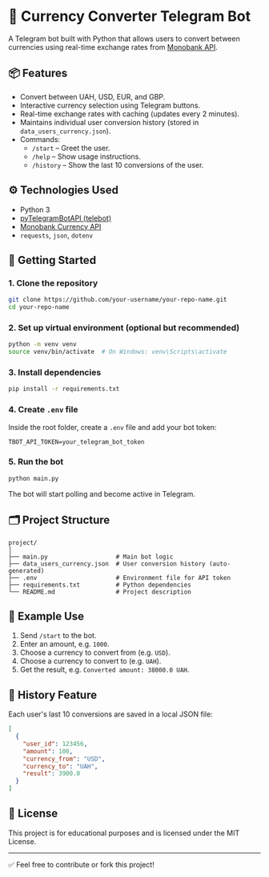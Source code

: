 # 💱 Currency Converter Telegram Bot

A Telegram bot built with Python that allows users to convert between currencies using real-time exchange rates from [Monobank API](https://api.monobank.ua/).

## 📦 Features

- Convert between UAH, USD, EUR, and GBP.
- Interactive currency selection using Telegram buttons.
- Real-time exchange rates with caching (updates every 2 minutes).
- Maintains individual user conversion history (stored in `data_users_currency.json`).
- Commands:
  - `/start` – Greet the user.
  - `/help` – Show usage instructions.
  - `/history` – Show the last 10 conversions of the user.

## ⚙️ Technologies Used

- Python 3
- [pyTelegramBotAPI (telebot)](https://github.com/eternnoir/pyTelegramBotAPI)
- [Monobank Currency API](https://api.monobank.ua/bank/currency)
- `requests`, `json`, `dotenv`

## 🚀 Getting Started

### 1. Clone the repository

```bash
git clone https://github.com/your-username/your-repo-name.git
cd your-repo-name
```

### 2. Set up virtual environment (optional but recommended)

```bash
python -m venv venv
source venv/bin/activate  # On Windows: venv\Scripts\activate
```

### 3. Install dependencies

```bash
pip install -r requirements.txt
```

### 4. Create `.env` file

Inside the root folder, create a `.env` file and add your bot token:

```env
TBOT_API_TOKEN=your_telegram_bot_token
```

### 5. Run the bot

```bash
python main.py
```

The bot will start polling and become active in Telegram.

## 🗂 Project Structure

```
project/
│
├── main.py                   # Main bot logic
├── data_users_currency.json  # User conversion history (auto-generated)
├── .env                      # Environment file for API token
├── requirements.txt          # Python dependencies
└── README.md                 # Project description
```

## 📝 Example Use

1. Send `/start` to the bot.
2. Enter an amount, e.g. `1000`.
3. Choose a currency to convert from (e.g. `USD`).
4. Choose a currency to convert to (e.g. `UAH`).
5. Get the result, e.g. `Converted amount: 38000.0 UAH`.

## 📂 History Feature

Each user's last 10 conversions are saved in a local JSON file:
```json
[
  {
    "user_id": 123456,
    "amount": 100,
    "currency_from": "USD",
    "currency_to": "UAH",
    "result": 3900.0
  }
]
```

## 📄 License

This project is for educational purposes and is licensed under the MIT License.

---

✅ Feel free to contribute or fork this project!
